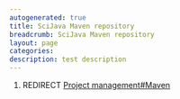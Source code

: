 ```yaml
---
autogenerated: true
title: SciJava Maven repository
breadcrumb: SciJava Maven repository
layout: page
categories: 
description: test description
---
```


1.  REDIRECT [Project management\#Maven](Project_management#Maven "wikilink")
